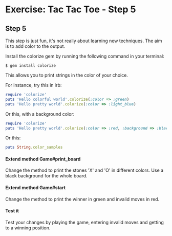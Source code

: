 # Exercise: Tac Tac Toe - Step 5


## Step 5

This step is just fun, it's not really about learning new techniques. The aim is to add color to the output.


Install the colorize gem by running the following command in your terminal:

```
$ gem install colorize
```

This allows you to print strings in the color of your choice.

For instance, try this in irb:

```ruby
require 'colorize'
puts 'Hello colorful world'.colorize(:color => :green)
puts 'Hello pretty world'.colorize(:color => :light_blue)
```

Or this, with a background color:

```ruby
require 'colorize'
puts 'Hello pretty world'.colorize(:color => :red, :background => :black)
```

Or this:
```ruby
puts String.color_samples
```

#### Extend method Game#print_board

Change the method to print the stones 'X' and 'O' in different colors. Use a black background for the whole board.

#### Extend method Game#start

Change the method to print the winner in green and invalid moves in red.


#### Test it

Test your changes by playing the game, entering invalid moves and getting to a winning position.

